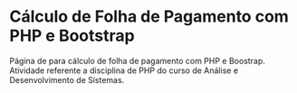 # Cálculo de Folha de Pagamento com PHP e Bootstrap
Página de para cálculo de folha de pagamento com PHP e Boostrap. 
Atividade referente a disciplina de PHP do curso de Análise e Desenvolvimento de Sistemas.
